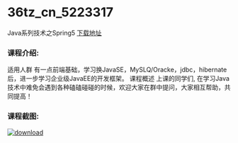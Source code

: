 # 36tz_cn_5223317
Java系列技术之Spring5
[下载地址](http://www.36tz.cn/article/5223317 "下载地址")
### 课程介绍:
适用人群
有一点前端基础，学习换JavaSE，MySLQ/Oracke，jdbc，hibernate后，进一步学习企业级JavaEE的开发框架。
课程概述
上课的同学们,
在学习Java技术中难免会遇到各种磕磕碰碰的时候，欢迎大家在群中提问，大家相互帮助，共同提高！

### 课程截图:
[![download](http://36tz.cn/muke_img/2021_12_2-3.png "下载地址")](http://www.36tz.cn "下载地址")

